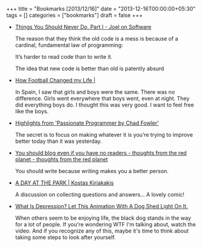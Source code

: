 +++
title = "Bookmarks [2013/12/16]"
date = "2013-12-16T00:00:00+05:30"
tags = []
categories = ["bookmarks"]
draft = false
+++

-   [Things You Should Never Do, Part I - Joel on Software](http://www.joelonsoftware.com/articles/fog0000000069.html)

    The reason that they think the old code is a mess is because of a
    cardinal, fundamental law of programming:

    It’s harder to read code than to write it.

    The idea that new code is better than old is patently absurd

-   [How Football Changed my Life |](http://rosethomson.wordpress.com/2013/12/10/how-football-changed-my-life/)

    In Spain, I saw that girls and boys were the same. There was no
    difference. Girls went everywhere that boys went, even at
    night. They did everything boys do. I thought this was very good. I
    want to feel free like the boys.

-   [Highlights from 'Passionate Programmer by Chad Fowler'](http://blog.flaper87.com/post/529630cc0f06d3696f9fd518/)

    The secret is to focus on making whatever it is you’re trying to
    improve better today than it was yesterday.

-   [You should blog even if you have no readers - thoughts from the red planet - thoughts from the red planet](http://nathanmarz.com/blog/you-should-blog-even-if-you-have-no-readers.html/)

    You should write because writing makes you a better person.

-   [A DAY AT THE PARK | Kostas Kiriakakis](http://kiriakakis.net/comics/mused/a-day-at-the-park)

    A discussion on collecting questions and answers... A lovely comic!

-   [What Is Depression? Let This Animation With A Dog Shed Light On It.](http://www.upworthy.com/what-is-depression-let-this-animation-with-a-dog-shed-light-on-it)

    When others seem to be enjoying life, the black dog stands in the
    way for a lot of people. If you're wondering WTF I'm talking about,
    watch the video. And if you recognize any of this, maybe it's time
    to think about taking some steps to look after yourself.
